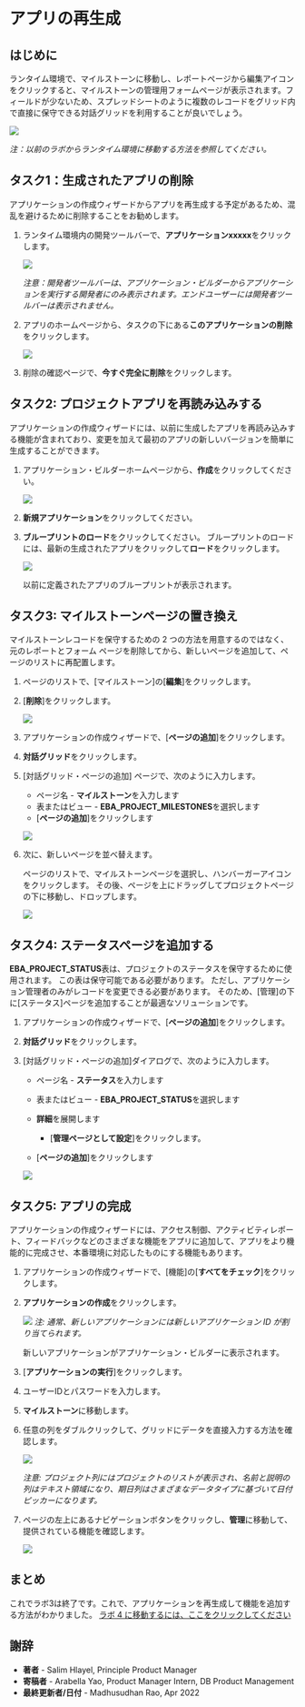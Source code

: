 # アプリの再生成

## はじめに

ランタイム環境で、マイルストーンに移動し、レポートページから編集アイコンをクリックすると、マイルストーンの管理用フォームページが表示されます。フィールドが少ないため、スプレッドシートのように複数のレコードをグリッド内で直接に保守できる対話グリッドを利用することが良いでしょう。

![](images/milestone-form.png " ")

_注：以前のラボからランタイム環境に移動する方法を参照してください。_

## タスク1：生成されたアプリの削除

アプリケーションの作成ウィザードからアプリを再生成する予定があるため、混乱を避けるために削除することをお勧めします。

1.  ランタイム環境内の開発ツールバーで、**アプリケーションxxxxx**をクリックします。
    
    ![](images/dev-toolbar.png " ")
    
    _注意：開発者ツールバーは、アプリケーション・ビルダーからアプリケーションを実行する開発者にのみ表示されます。エンドユーザーには開発者ツールバーは表示されません。_
    
2.  アプリのホームページから、タスクの下にある**このアプリケーションの削除**をクリックします。
    
    ![](images/delete-app.png " ")
    
3.  削除の確認ページで、**今すぐ完全に削除**をクリックします。


## タスク2: プロジェクトアプリを再読み込みする

アプリケーションの作成ウィザードには、以前に生成したアプリを再読み込みする機能が含まれており、変更を加えて最初のアプリの新しいバージョンを簡単に生成することができます。

1.  アプリケーション・ビルダーホームページから、**作成**をクリックしてください。
    
    ![](images/create-app.png " ")
    
2.  **新規アプリケーション**をクリックしてください。
    
3.  **ブループリントのロード**をクリックしてください。 ブループリントのロードには、最新の生成されたアプリをクリックして**ロード**をクリックします。
    
    ![](images/load-blueprint.png " ")
    
    以前に定義されたアプリのブループリントが表示されます。

## タスク3: マイルストーンページの置き換え
マイルストーンレコードを保守するための 2 つの方法を用意するのではなく、元のレポートとフォーム ページを削除してから、新しいページを追加して、ページのリストに再配置します。

1. ページのリストで、[マイルストーン]の[**編集**]をクリックします。
2. [**削除**]をクリックします。  

    ![](images/delete-old-page.png " ")

3. アプリケーションの作成ウィザードで、[**ページの追加**]をクリックします。
4. **対話グリッド**をクリックします。
5. [対話グリッド・ページの追加] ページで、次のように入力します。
     - ページ名 - **マイルストーン**を入力します
     - 表またはビュー - **EBA\_PROJECT\_MILESTONES**を選択します
     - [**ページの追加**]をクリックします  

    ![](images/set-milestones.png " ")

6. 次に、新しいページを並べ替えます。

    ページのリストで、マイルストーンページを選択し、ハンバーガーアイコンをクリックします。
    その後、ページを上にドラッグしてプロジェクトページの下に移動し、ドロップします。

    ![](images/move-milestones.png " ")


## タスク4: ステータスページを追加する
**EBA\_PROJECT\_STATUS**表は、プロジェクトのステータスを保守するために使用されます。 この表は保守可能である必要があります。 ただし、アプリケーション管理者のみがレコードを変更できる必要があります。 そのため、[管理]の下に[ステータス]ページを追加することが最適なソリューションです。

1. アプリケーションの作成ウィザードで、[**ページの追加**]をクリックします。
2. **対話グリッド**をクリックします。
3. [対話グリッド・ページの追加]ダイアログで、次のように入力します。
     - ページ名 - **ステータス**を入力します
     - 表またはビュー - **EBA\_PROJECT\_STATUS**を選択します
     - **詳細**を展開します
         - [**管理ページとして設定**]をクリックします。

     - [**ページの追加**]をクリックします  

    ![](images/set-status.png " ")


## タスク5: アプリの完成
アプリケーションの作成ウィザードには、アクセス制御、アクティビティレポート、フィードバックなどのさまざまな機能をアプリに追加して、アプリをより機能的に完成させ、本番環境に対応したものにする機能もあります。

1. アプリケーションの作成ウィザードで、[機能]の[**すべてをチェック**]をクリックします。
2. **アプリケーションの作成**をクリックします。

    ![](images/check-features.png " ")
    *注: 通常、新しいアプリケーションには新しいアプリケーション ID が割り当てられます。*

    新しいアプリケーションがアプリケーション・ビルダーに表示されます。

3. [**アプリケーションの実行**]をクリックします。
4. ユーザーIDとパスワードを入力します。
5. **マイルストーン**に移動します。
6. 任意の列をダブルクリックして、グリッドにデータを直接入力する方法を確認します。

    ![](images/view-milestones.png " ")

    *注意: プロジェクト列にはプロジェクトのリストが表示され、名前と説明の列はテキスト領域になり、期日列はさまざまなデータタイプに基づいて日付ピッカーになります。*

7. ページの左上にあるナビゲーションボタンをクリックし、**管理**に移動して、提供されている機能を確認します。

    ![](images/view-admin.png " ")

## **まとめ**

これでラボ3は終了です。これで、アプリケーションを再生成して機能を追加する方法がわかりました。 [ラボ 4 に移動するには、ここをクリックしてください](?lab=lab-4-improving-dashboard)

## **謝辞**

  - **著者** - Salim Hlayel, Principle Product Manager
  - **寄稿者** - Arabella Yao, Product Manager Intern, DB Product Management
  - **最終更新者/日付** - Madhusudhan Rao, Apr 2022
